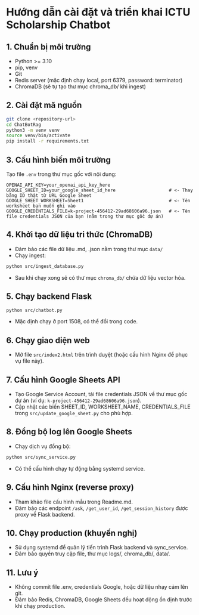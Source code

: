 # Hướng dẫn cài đặt và triển khai ICTU Scholarship Chatbot

## 1. Chuẩn bị môi trường
- Python >= 3.10
- pip, venv
- Git
- Redis server (mặc định chạy local, port 6379, password: terminator)
- ChromaDB (sẽ tự tạo thư mục chroma_db/ khi ingest)

## 2. Cài đặt mã nguồn
```bash
git clone <repository-url>
cd ChatBotRag
python3 -m venv venv
source venv/bin/activate
pip install -r requirements.txt
```

## 3. Cấu hình biến môi trường
Tạo file `.env` trong thư mục gốc với nội dung:
```
OPENAI_API_KEY=your_openai_api_key_here 
GOOGLE_SHEET_ID=your_google_sheet_id_here                    # <- Thay bằng ID thật từ URL Google Sheet
GOOGLE_SHEET_WORKSHEET=Sheet1                                # <- Tên worksheet bạn muốn ghi vào
GOOGLE_CREDENTIALS_FILE=k-project-456412-29ad68606a96.json   # <- Tên file credentials JSON của bạn (nằm trong thư mục gốc dự án)
```

## 4. Khởi tạo dữ liệu tri thức (ChromaDB)
- Đảm bảo các file dữ liệu .md, .json nằm trong thư mục `data/`
- Chạy ingest:
```bash
python src/ingest_database.py
```
- Sau khi chạy xong sẽ có thư mục `chroma_db/` chứa dữ liệu vector hóa.

## 5. Chạy backend Flask
```bash
python src/chatbot.py
```
- Mặc định chạy ở port 1508, có thể đổi trong code.

## 6. Chạy giao diện web
- Mở file `src/index2.html` trên trình duyệt (hoặc cấu hình Nginx để phục vụ file này).

## 7. Cấu hình Google Sheets API
- Tạo Google Service Account, tải file credentials JSON về thư mục gốc dự án (ví dụ: `k-project-456412-29ad68606a96.json`).
- Cập nhật các biến SHEET_ID, WORKSHEET_NAME, CREDENTIALS_FILE trong `src/update_google_sheet.py` cho phù hợp.

## 8. Đồng bộ log lên Google Sheets
- Chạy dịch vụ đồng bộ:
```bash
python src/sync_service.py
```
- Có thể cấu hình chạy tự động bằng systemd service.

## 9. Cấu hình Nginx (reverse proxy)
- Tham khảo file cấu hình mẫu trong Readme.md.
- Đảm bảo các endpoint `/ask`, `/get_user_id`, `/get_session_history` được proxy về Flask backend.

## 10. Chạy production (khuyến nghị)
- Sử dụng systemd để quản lý tiến trình Flask backend và sync_service.
- Đảm bảo quyền truy cập file, thư mục logs/, chroma_db/, data/.

## 11. Lưu ý
- Không commit file .env, credentials Google, hoặc dữ liệu nhạy cảm lên git.
- Đảm bảo Redis, ChromaDB, Google Sheets đều hoạt động ổn định trước khi chạy production. 